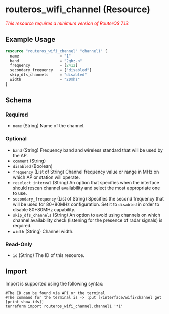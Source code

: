 # routeros_wifi_channel (Resource)
*<span style="color:red">This resource requires a minimum version of RouterOS 7.13.</span>*

## Example Usage
```terraform
resource "routeros_wifi_channel" "channel1" {
  name                  = "1"
  band                  = "2ghz-n"
  frequency             = [2412]
  secondary_frequency   = ["disabled"]
  skip_dfs_channels     = "disabled"
  width                 = "20mhz"
}
```

<!-- schema generated by tfplugindocs -->
## Schema

### Required

- `name` (String) Name of the channel.

### Optional

- `band` (String) Frequency band and wireless standard that will be used by the AP.
- `comment` (String)
- `disabled` (Boolean)
- `frequency` (List of String) Channel frequency value or range in MHz on which AP or station will operate.
- `reselect_interval` (String) An option that specifies when the interface should rescan channel availability and select the most appropriate one to use.
- `secondary_frequency` (List of String) Specifies the second frequency that will be used for 80+80MHz configuration. Set it to `disabled` in order to disable 80+80MHz capability.
- `skip_dfs_channels` (String) An option to avoid using channels on which channel availability check (listening for the presence of radar signals) is required.
- `width` (String) Channel width.

### Read-Only

- `id` (String) The ID of this resource.

## Import
Import is supported using the following syntax:
```shell
#The ID can be found via API or the terminal
#The command for the terminal is -> :put [/interface/wifi/channel get [print show-ids]]
terraform import routeros_wifi_channel.channel1 '*1'
```
